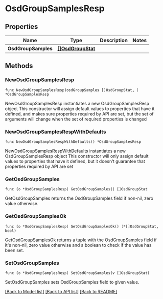 # OsdGroupSamplesResp

## Properties

Name | Type | Description | Notes
------------ | ------------- | ------------- | -------------
**OsdGroupSamples** | [**[]OsdGroupStat**](OsdGroupStat.md) |  | 

## Methods

### NewOsdGroupSamplesResp

`func NewOsdGroupSamplesResp(osdGroupSamples []OsdGroupStat, ) *OsdGroupSamplesResp`

NewOsdGroupSamplesResp instantiates a new OsdGroupSamplesResp object
This constructor will assign default values to properties that have it defined,
and makes sure properties required by API are set, but the set of arguments
will change when the set of required properties is changed

### NewOsdGroupSamplesRespWithDefaults

`func NewOsdGroupSamplesRespWithDefaults() *OsdGroupSamplesResp`

NewOsdGroupSamplesRespWithDefaults instantiates a new OsdGroupSamplesResp object
This constructor will only assign default values to properties that have it defined,
but it doesn't guarantee that properties required by API are set

### GetOsdGroupSamples

`func (o *OsdGroupSamplesResp) GetOsdGroupSamples() []OsdGroupStat`

GetOsdGroupSamples returns the OsdGroupSamples field if non-nil, zero value otherwise.

### GetOsdGroupSamplesOk

`func (o *OsdGroupSamplesResp) GetOsdGroupSamplesOk() (*[]OsdGroupStat, bool)`

GetOsdGroupSamplesOk returns a tuple with the OsdGroupSamples field if it's non-nil, zero value otherwise
and a boolean to check if the value has been set.

### SetOsdGroupSamples

`func (o *OsdGroupSamplesResp) SetOsdGroupSamples(v []OsdGroupStat)`

SetOsdGroupSamples sets OsdGroupSamples field to given value.



[[Back to Model list]](../README.md#documentation-for-models) [[Back to API list]](../README.md#documentation-for-api-endpoints) [[Back to README]](../README.md)


